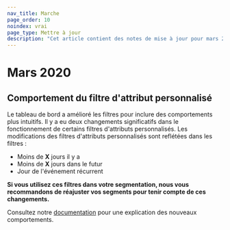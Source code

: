 ```yaml
---
nav_title: Marche
page_order: 10
noindex: vrai
page_type: Mettre à jour
description: "Cet article contient des notes de mise à jour pour mars 2020."
---
```


# Mars 2020

## Comportement du filtre d'attribut personnalisé

Le tableau de bord a amélioré les filtres pour inclure des comportements plus intuitifs. Il y a eu deux changements significatifs dans le fonctionnement de certains filtres d'attributs personnalisés. Les modifications des filtres d'attributs personnalisés sont reflétées dans les filtres :
- Moins de __X__ jours il y a
- Moins de __X__ jours dans le futur
- Jour de l'événement récurrent<br>

__Si vous utilisez ces filtres dans votre segmentation, nous vous recommandons de réajuster vos segments pour tenir compte de ces changements.__

Consultez notre [documentation]({{site.baseurl}}/user_guide/data_and_analytics/custom_data/custom_attributes/#dates) pour une explication des nouveaux comportements.
